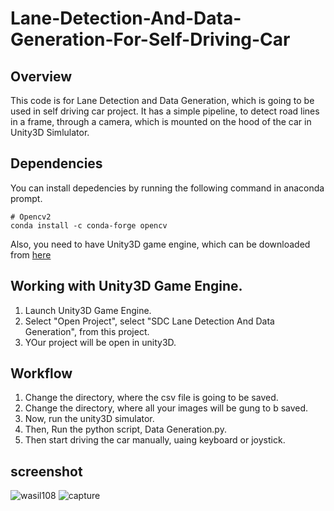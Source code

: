 # Lane-Detection-And-Data-Generation-For-Self-Driving-Car

## Overview
This code is for Lane Detection and Data Generation, which is going to be used in self driving car project.
It has a simple pipeline, to detect road lines in a frame, through a camera, which is mounted on the hood of the car in Unity3D Simlulator.

## Dependencies
You can install depedencies by running the following command in anaconda prompt.
```
# Opencv2
conda install -c conda-forge opencv
```

Also, you need to have Unity3D game engine, which can be downloaded from [here](https://unity3d.com/)

## Working with Unity3D Game Engine.
1) Launch Unity3D Game Engine.
2) Select "Open Project", select "SDC Lane Detection And Data Generation", from this project.
3) YOur project will be open in unity3D.

## Workflow
1) Change the directory, where the csv file is going to be saved.
2) Change the directory, where all your images will be gung to b saved.
3) Now, run the unity3D simulator.
4) Then, Run the python script, Data Generation.py.
5) Then start driving the car manually, uaing keyboard or joystick.

## screenshot
![wasil108](https://user-images.githubusercontent.com/31696557/39653814-0dfca2ae-5010-11e8-94b0-562c67afd726.png)
![capture](https://user-images.githubusercontent.com/31696557/39654257-cd4b8782-5011-11e8-9503-3955da19f1f6.PNG)


